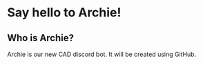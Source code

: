 # Say hello to Archie!
## Who is Archie?
Archie is our new CAD discord bot. It will be created using GitHub.
